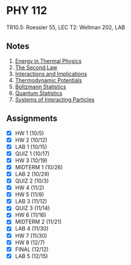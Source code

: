 # PHY 112
TR10.5: Roessler 55, LEC
T2: Wellman 202, LAB
## Notes
1. [Energy in Thermal Physics](energy-thermal-physics.md)
2. [The Second Law](second-law.md)
3. [Interactions and Implications](interactions-and-implications.md)
5. [Thermodynamic Potentials](thermodynamic-potentials.md)
6. [Boltzmann Statistics](boltzmann-statistics.md)
7. [Quantum Statistics](quantum-statistics.md)
8. [Systems of Interacting Particles](systems-interacting-particles.md)
## Assignments
- [x] HW 1 (10/5)
- [x] HW 2 (10/12)
- [x] LAB 1 (10/15)
- [x] QUIZ 1 (10/17)
- [x] HW 3 (10/19)
- [x] MIDTERM 1 (10/26)
- [x] LAB 2 (10/29)
- [x] QUIZ 2 (10/3)
- [x] HW 4 (11/2)
- [x] HW 5 (11/9)
- [x] LAB 3 (11/12)
- [x] QUIZ 3 (11/14)
- [x] HW 6 (11/16)
- [x] MIDTERM 2 (11/21)
- [x] LAB 4 (11/30)
- [x] HW 7 (11/30)
- [x] HW 8 (12/7)
- [x] FINAL (12/12)
- [x] LAB 5 (12/15)